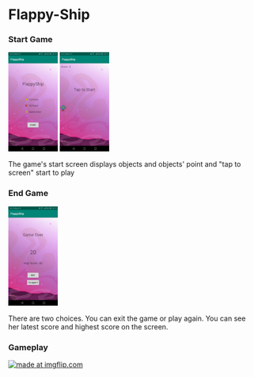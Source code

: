 # Flappy-Ship

### Start Game
<img src="1.start.jpeg" width=100> <img src="2.taptostart.jpeg" width=100>
<p>The game's start screen displays objects and objects' point and "tap to screen" start to play</p>


### End Game

<img src="5.result.jpeg" width=100>

<p>There are two choices. You can exit the game or play again. You can see her latest score and highest score on the screen.</p>
  

### Gameplay
<a href="https://imgflip.com/gif/2ubxai"><img src="https://i.imgflip.com/2ubxai.gif" title="made at imgflip.com" width=200/></a>
